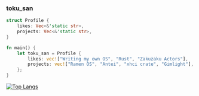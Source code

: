 ### toku_san

```rust
struct Profile {
    likes: Vec<&'static str>,
    projects: Vec<&'static str>,
}

fn main() {
    let toku_san = Profile {
        likes: vec!["Writing my own OS", "Rust", "Zakuzaku Actors"],
        projects: vec!["Ramen OS", "Antei", "xhci crate", "Gimlight"],
    };
}
```

[![Top Langs](https://github-readme-stats.vercel.app/api/top-langs/?username=toku-sa-n&show_icons=true&theme=radical)](https://github.com/anuraghazra/github-readme-stats)
<!--
**toku-sa-n/toku-sa-n** is a ✨ _special_ ✨ repository because its `README.md` (this file) appears on your GitHub profile.

Here are some ideas to get you started:

- 🔭 I’m currently working on ...
- 🌱 I’m currently learning ...
- 👯 I’m looking to collaborate on ...
- 🤔 I’m looking for help with ...
- 💬 Ask me about ...
- 📫 How to reach me: ...
- 😄 Pronouns: ...
- ⚡ Fun fact: ...
-->
